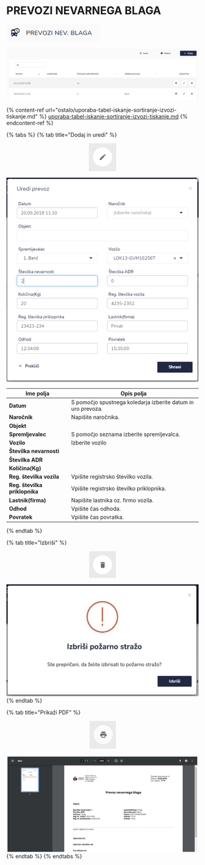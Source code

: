 # PREVOZI NEVARNEGA BLAGA

<div align="left"><img src=".gitbook/assets/Ignis_prevoz.PNG" alt=""></div>

![](.gitbook/assets/Prevoz_nevarnega_blaga_pogled.PNG)

{% content-ref url="ostalo/uporaba-tabel-iskanje-sortiranje-izvozi-tiskanje.md" %}
[uporaba-tabel-iskanje-sortiranje-izvozi-tiskanje.md](ostalo/uporaba-tabel-iskanje-sortiranje-izvozi-tiskanje.md)
{% endcontent-ref %}

{% tabs %}
{% tab title="Dodaj in uredi" %}
<div align="center"><img src=".gitbook/assets/Knjiga_ikona_pisalo (5).png" alt="Ikona za urejanje."></div>

![](.gitbook/assets/Prevoz_nevarnega_blaga_uredi.PNG)



| Ime polja                     | Opis polja                                                   |
| ----------------------------- | ------------------------------------------------------------ |
| **Datum**                     | S pomočjo spustnega koledarja izberite datum in uro prevoza. |
| **Naročnik**                  | Napišite naročnika.                                          |
| **Objekt**                    |                                                              |
| **Spremljevalec**             | S pomočjo seznama izberite spremljevalca.                    |
| **Vozilo**                    | Izberite vozilo                                              |
| **Številka nevarnosti**       |                                                              |
| **Številka ADR**              |                                                              |
| **Količina(Kg)**              |                                                              |
| **Reg. številka vozila**      | Vpišite registrsko številko vozila.                          |
| **Reg. številka priklopnika** | Vpišite registrsko številko priklopnika.                     |
| **Lastnik(firma)**            | Napišite lastnika oz. firmo vozila.                          |
| **Odhod**                     | Vpišite čas odhoda.                                          |
| **Povratek**                  | Vpišite čas povratka.                                        |


{% endtab %}

{% tab title="Izbriši" %}
<div align="center"><img src=".gitbook/assets/Knjiga_ikona_izbris.png" alt="Ikona za brisanje."></div>

![](<.gitbook/assets/image (100).png>)
{% endtab %}

{% tab title="Prikaži PDF" %}
<div align="center"><img src=".gitbook/assets/Knjiga_ikona_tisk (1).png" alt="Ikona za prikaz PDF dokumenta."></div>

![](.gitbook/assets/Prevoz_nevarnega_blaga_tiskaj.PNG)
{% endtab %}
{% endtabs %}





